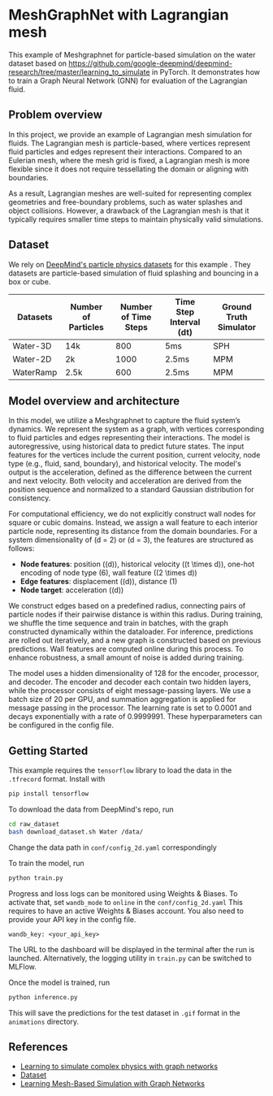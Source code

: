 # MeshGraphNet with Lagrangian mesh

This example of Meshgraphnet for particle-based simulation on the water dataset based on
<https://github.com/google-deepmind/deepmind-research/tree/master/learning_to_simulate> in PyTorch.
It demonstrates how to train a Graph Neural Network (GNN) for evaluation of the
Lagrangian fluid.

## Problem overview

In this project, we provide an example of Lagrangian mesh simulation for fluids. The Lagrangian mesh is particle-based, where vertices represent fluid particles and edges represent their interactions. Compared to an Eulerian mesh, where the mesh grid is fixed, a Lagrangian mesh is more flexible since it does not require tessellating the domain or aligning with boundaries. 

As a result, Lagrangian meshes are well-suited for representing complex geometries and free-boundary problems, such as water splashes and object collisions. However, a drawback of the Lagrangian mesh is that it typically requires smaller time steps to maintain physically valid simulations.


## Dataset

We rely on [DeepMind's particle physics datasets](https://sites.google.com/view/learning-to-simulate) for this example .
They datasets are particle-based simulation of fluid splashing and bouncing in a box or cube.

| Datasets     | Number of Particles | Number of Time Steps | Time Step Interval (dt) | Ground Truth Simulator |
|--------------|---------------------|------------|-------------------------|------------------------|
| Water-3D     | 14k                  | 800        | 5ms                     | SPH                    |
| Water-2D     | 2k                   | 1000       | 2.5ms                   | MPM                    |
| WaterRamp    | 2.5k                 | 600        | 2.5ms                   | MPM                    |


## Model overview and architecture

In this model, we utilize a Meshgraphnet to capture the fluid system’s dynamics. We represent the system as a graph, with vertices corresponding to fluid particles and edges representing their interactions. The model is autoregressive, using historical data to predict future states. The input features for the vertices include the current position, current velocity, node type (e.g., fluid, sand, boundary), and historical velocity. The model's output is the acceleration, defined as the difference between the current and next velocity. Both velocity and acceleration are derived from the position sequence and normalized to a standard Gaussian distribution for consistency.

For computational efficiency, we do not explicitly construct wall nodes for square or cubic domains. Instead, we assign a wall feature to each interior particle node, representing its distance from the domain boundaries. For a system dimensionality of \(d = 2\) or \(d = 3\), the features are structured as follows:

- **Node features**: position (\(d\)), historical velocity (\(t \times d\)), one-hot encoding of node type (6), wall feature (\(2 \times d\))
- **Edge features**: displacement (\(d\)), distance (1)
- **Node target**: acceleration (\(d\))

We construct edges based on a predefined radius, connecting pairs of particle nodes if their pairwise distance is within this radius. During training, we shuffle the time sequence and train in batches, with the graph constructed dynamically within the dataloader. For inference, predictions are rolled out iteratively, and a new graph is constructed based on previous predictions. Wall features are computed online during this process. To enhance robustness, a small amount of noise is added during training.

The model uses a hidden dimensionality of 128 for the encoder, processor, and decoder. The encoder and decoder each contain two hidden layers, while the processor consists of eight message-passing layers. We use a batch size of 20 per GPU, and summation aggregation is applied for message passing in the processor. The learning rate is set to 0.0001 and decays exponentially with a rate of 0.9999991. These hyperparameters can be configured in the config file.


## Getting Started

This example requires the `tensorflow` library to load the data in the `.tfrecord`
format. Install with

```bash
pip install tensorflow
```

To download the data from DeepMind's repo, run

```bash
cd raw_dataset
bash download_dataset.sh Water /data/
```
Change the data path in `conf/config_2d.yaml` correspondingly

To train the model, run

```bash
python train.py
```

Progress and loss logs can be monitored using Weights & Biases. To activate that,
set `wandb_mode` to `online` in the `conf/config_2d.yaml` This requires to have an active
Weights & Biases account. You also need to provide your API key in the config file.
```
wandb_key: <your_api_key>
```

The URL to the dashboard will be displayed in the terminal after the run is launched.
Alternatively, the logging utility in `train.py` can be switched to MLFlow.

Once the model is trained, run

```bash
python inference.py
```

This will save the predictions for the test dataset in `.gif` format in the `animations`
directory.

## References
- [Learning to simulate complex physics
with graph networks](arxiv.org/abs/2002.09405)
- [Dataset](https://sites.google.com/view/learning-to-simulate)
- [Learning Mesh-Based Simulation with Graph Networks](https://arxiv.org/abs/2010.03409)
